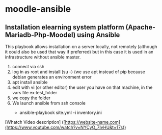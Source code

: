 # moodle-ansible
## Installation elearning system platform (Apache-Mariadb-Php-Moodel) using Ansible

This playbook allows installation on a server locally, not remotely (although it could also be used that way if preferred) but in this case it is used in an infrastructure without ansible master.

<ol>
     <li>connect via ssh</li>
     <li>log in as root and install (su -) (we use apt instead of pip because debian generates an environment error</li>
     <li>apt install ansible</li>
     <li>edit with vi (or other editor) the user you have on that machine, in the vars file ex:test_folder</li>
     <li>we copy the folder</li>
     <li>We launch ansible from ssh console</li>
       <ul><li>ansible-playbook site.yml -i inventory.ini</li></ul>
</ol>
   
   [Whatch Video description] ([https://website-name.com](https://www.youtube.com/watch?v=NYCyO_7IvHU&t=17s))
